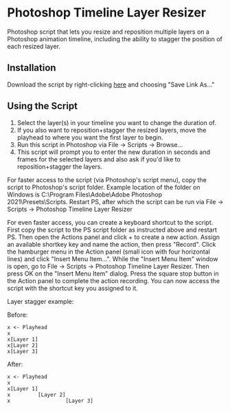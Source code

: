 
# Photoshop Timeline Layer Resizer

Photoshop script that lets you resize and reposition multiple layers on
a Photoshop animation timeline, including the ability to stagger the position
of each resized layer.

## Installation

 Download the script by right-clicking [here](https://raw.githubusercontent.com/horshack-dpreview/Photoshop-Timeline-Layer-Resizer/master/Photoshop%20Timeline%20Layer%20Resizer.jsx) and choosing "Save Link As..."

## Using the Script
1. Select the layer(s) in your timeline you want to change the duration of.
2. If you also want to reposition+stagger the resized layers, move the
   playhead to where you want the first layer to begin.
3. Run this script in Photoshop via File -> Scripts -> Browse...
4. This script will prompt you to enter the new duration in seconds and frames
   for the selected layers and also ask if you'd like to reposition+stagger
   the layers.

For faster access to the script (via Photoshop's script menu), copy the script
to Photoshop's script folder. Example location of the folder on Windows is
C:\Program Files\Adobe\Adobe Photoshop 2021\Presets\Scripts. Restart PS, after
which the script can be run via File -> Scripts -> Photoshop Timeline Layer
Resizer

For even faster access, you can create a keyboard shortcut to the script.
First copy the script to the PS script folder as instructed above and restart
PS. Then open the Actions panel and click + to create a new action. Assign an
available shortkey key and name the action, then press "Record". Click the
hamburger menu in the Action panel (small icon with four horizontal lines) and
click "Insert Menu Item...". While the "Insert Menu Item" window is open, go
to File -> Scripts -> Photoshop Timeline Layer Resizer. Then press OK on the
"Insert Menu Item" dialog. Press the square stop button in the Action panel to
complete the action recording. You can now access the script with the shortcut
key you assigned to it.


Layer stagger example:

Before:
```
x <- Playhead
x
x[Layer 1]
x[Layer 2]
x[Layer 3]
```
After:
```
x <- Playhead
x
x[Layer 1]
x         [Layer 2]
x                  [Layer 3]
```
